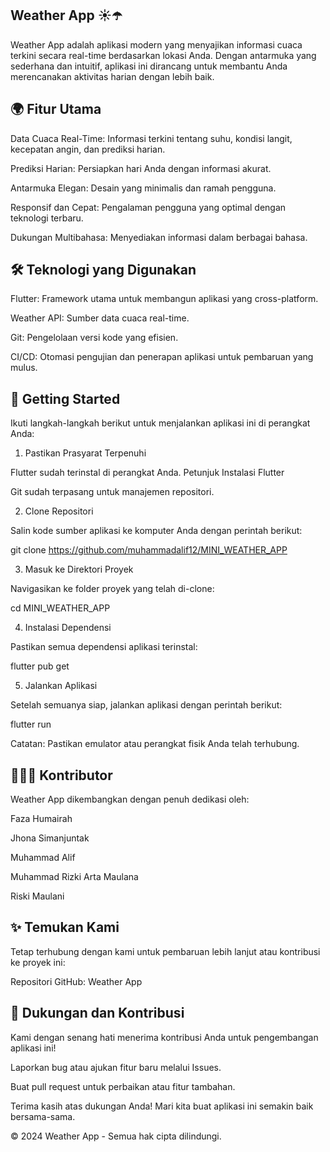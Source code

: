 ## Weather App ☀️☂️

Weather App adalah aplikasi modern yang menyajikan informasi cuaca terkini secara real-time berdasarkan lokasi Anda. Dengan antarmuka yang sederhana dan intuitif, aplikasi ini dirancang untuk membantu Anda merencanakan aktivitas harian dengan lebih baik.

## 🌍 Fitur Utama

Data Cuaca Real-Time: Informasi terkini tentang suhu, kondisi langit, kecepatan angin, dan prediksi harian.

Prediksi Harian: Persiapkan hari Anda dengan informasi akurat.

Antarmuka Elegan: Desain yang minimalis dan ramah pengguna.

Responsif dan Cepat: Pengalaman pengguna yang optimal dengan teknologi terbaru.

Dukungan Multibahasa: Menyediakan informasi dalam berbagai bahasa.

## 🛠️ Teknologi yang Digunakan

Flutter: Framework utama untuk membangun aplikasi yang cross-platform.

Weather API: Sumber data cuaca real-time.

Git: Pengelolaan versi kode yang efisien.

CI/CD: Otomasi pengujian dan penerapan aplikasi untuk pembaruan yang mulus.

## 🔄 Getting Started

Ikuti langkah-langkah berikut untuk menjalankan aplikasi ini di perangkat Anda:

1. Pastikan Prasyarat Terpenuhi

Flutter sudah terinstal di perangkat Anda. Petunjuk Instalasi Flutter

Git sudah terpasang untuk manajemen repositori.

2. Clone Repositori

Salin kode sumber aplikasi ke komputer Anda dengan perintah berikut:

git clone https://github.com/muhammadalif12/MINI_WEATHER_APP

3. Masuk ke Direktori Proyek

Navigasikan ke folder proyek yang telah di-clone:

cd MINI_WEATHER_APP

4. Instalasi Dependensi

Pastikan semua dependensi aplikasi terinstal:

flutter pub get

5. Jalankan Aplikasi

Setelah semuanya siap, jalankan aplikasi dengan perintah berikut:

flutter run

Catatan: Pastikan emulator atau perangkat fisik Anda telah terhubung.

## 👨‍👩‍👦 Kontributor

Weather App dikembangkan dengan penuh dedikasi oleh:

Faza Humairah

Jhona Simanjuntak

Muhammad Alif

Muhammad Rizki Arta Maulana

Riski Maulani

## ✨ Temukan Kami

Tetap terhubung dengan kami untuk pembaruan lebih lanjut atau kontribusi ke proyek ini:

Repositori GitHub: Weather App

## 🌟 Dukungan dan Kontribusi

Kami dengan senang hati menerima kontribusi Anda untuk pengembangan aplikasi ini!

Laporkan bug atau ajukan fitur baru melalui Issues.

Buat pull request untuk perbaikan atau fitur tambahan.

Terima kasih atas dukungan Anda! Mari kita buat aplikasi ini semakin baik bersama-sama.

© 2024 Weather App - Semua hak cipta dilindungi.
